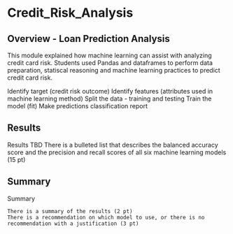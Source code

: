 # Credit_Risk_Analysis

## Overview - Loan Prediction Analysis

This module explained how machine learning can assist with analyzing credit card risk.  Students used Pandas and dataframes to perform data preparation, 
statiscal reasoning and machine learning practices to predict credit card risk.  

Identify target (credit risk outcome)
Identify features (attributes used in machine learning method)
Split the data - training and testing
Train the model (fit)
Make predictions
classification report



## Results

Results TBD
There is a bulleted list that describes the balanced accuracy score and the precision and recall scores of all six machine learning models (15 pt)

## Summary

Summary 

    There is a summary of the results (2 pt)
    There is a recommendation on which model to use, or there is no recommendation with a justification (3 pt)
